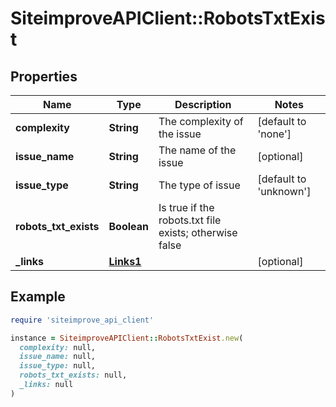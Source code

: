# SiteimproveAPIClient::RobotsTxtExist

## Properties

| Name | Type | Description | Notes |
| ---- | ---- | ----------- | ----- |
| **complexity** | **String** | The complexity of the issue | [default to &#39;none&#39;] |
| **issue_name** | **String** | The name of the issue | [optional] |
| **issue_type** | **String** | The type of issue | [default to &#39;unknown&#39;] |
| **robots_txt_exists** | **Boolean** | Is true if the robots.txt file exists; otherwise false |  |
| **_links** | [**Links1**](Links1.md) |  | [optional] |

## Example

```ruby
require 'siteimprove_api_client'

instance = SiteimproveAPIClient::RobotsTxtExist.new(
  complexity: null,
  issue_name: null,
  issue_type: null,
  robots_txt_exists: null,
  _links: null
)
```

